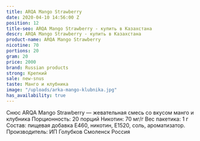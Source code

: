 ```yaml
---
title: ARQA Mango Strawberry
date: 2020-04-10 14:56:00 Z
position: 12
title-seo: ARQA Mango Strawberry - купить в Казахстана
descr: ARQA Mango Strawberry - купить в Казахстана
product-name: ARQA Mango Strawberry
nicotine: 70
portions: 20
gram: 20
price: 2000
brand: Russian products
strong: Крепкий
sale: new-snus
taste: Манго и клубника
image: "/uploads/arka-mango-klubnika.jpg"
has_availability: true
---
```


Снюс ARQA Mango Strawberry — жевательная смесь со вкусом манго и клубника Порционность: 20 порций Никотин: 70 мг/г Вес пакетика: 1 г Состав: пищевая добавка E460, никотин, E1520, соль, ароматизатор. Производитель: ИП Голубков Смоленск Россия